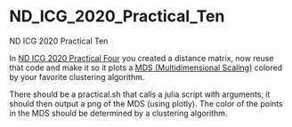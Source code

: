 # ND_ICG_2020_Practical_Ten
ND ICG 2020 Practical Ten

In [ND ICG 2020 Practical Four](https://github.com/molikd/ND_ICG_2020_Practical_Four) you created a distance matrix, now reuse that code and make it so it plots a [MDS (Multidimensional Scaling)](https://github.com/JuliaStats/MultivariateStats.jl/blob/master/src/cmds.jl) colored by your favorite clustering algorithm. 

There should be a practical.sh that calls a julia script with arguments, it should then output a png of the MDS (using plotly). The color of the points in the MDS should be determined by a clustering algorithm. 
